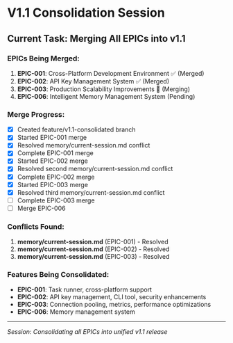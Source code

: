 # V1.1 Consolidation Session

## Current Task: Merging All EPICs into v1.1

### EPICs Being Merged:
1. **EPIC-001**: Cross-Platform Development Environment ✅ (Merged)
2. **EPIC-002**: API Key Management System ✅ (Merged)
3. **EPIC-003**: Production Scalability Improvements 🔄 (Merging)
4. **EPIC-006**: Intelligent Memory Management System (Pending)

### Merge Progress:
- [x] Created feature/v1.1-consolidated branch
- [x] Started EPIC-001 merge
- [x] Resolved memory/current-session.md conflict
- [x] Complete EPIC-001 merge
- [x] Started EPIC-002 merge
- [x] Resolved second memory/current-session.md conflict
- [x] Complete EPIC-002 merge
- [x] Started EPIC-003 merge
- [x] Resolved third memory/current-session.md conflict
- [ ] Complete EPIC-003 merge
- [ ] Merge EPIC-006

### Conflicts Found:
1. **memory/current-session.md** (EPIC-001) - Resolved
2. **memory/current-session.md** (EPIC-002) - Resolved
3. **memory/current-session.md** (EPIC-003) - Resolved

### Features Being Consolidated:
- **EPIC-001**: Task runner, cross-platform support
- **EPIC-002**: API key management, CLI tool, security enhancements
- **EPIC-003**: Connection pooling, metrics, performance optimizations
- **EPIC-006**: Memory management system

---
*Session: Consolidating all EPICs into unified v1.1 release*